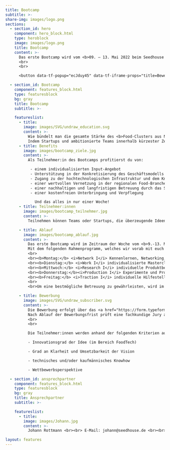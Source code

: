 ```yaml
---
title: Bootcamp
subtitle: >-
share-img: images/logo.png
sections:
  - section_id: hero
    component: hero_block.html
    type: heroblock
    image: images/logo.png
    title: Bootcamp
    content: >-
      Das erste Bootcamp wird vom <b>09. – 13. Mai 2022 beim Seedhouse in Osnabrück und DIL in Quakenbrück</b> stattfinden. Die Bewerbung ist noch bis zum 3. April 2022 möglich.
      <br>
      <br>

      <button data-tf-popup="ecJduy45" data-tf-iframe-props="title=Bewerbung Bootcamp" data-tf-medium="snippet" style="background:#2c2f3b;color: #FFFFFF !important;height: auto !important;border-radius: 3px;border: 2px solid #b99700;box-sizing: border-box;color: #fff;display: inline-block;font-size: 16px;height: 2.5em;line-height: 1.5;padding: 0.5em 30px;-webkit-transition: opacity 0.15s ease-in-out;transition: opacity 0.15s ease-in-out;font-size: 16px;padding-bottom: 0.625em;padding-top: 0.625em;">Jetzt bewerben!</button><script src="//embed.typeform.com/next/embed.js"></script>

  - section_id: Bootcamp
    component: features_block.html
    type: featuresblock
    bg: gray
    title: Bootcamp
    subtitle: >-

    featureslist:
      - title:
        image: images/SVG/undraw_education.svg
        content: >-
          Wie bündelt man die gesamte Stärke des <b>Food-Clusters aus Niedersachsen</b> in einer Woche? 
          Indem Startups und ambitionierte Teams innerhalb kürzester Zeit <b>Zugang zur hochtechnologischen Infrastruktur</b> und zum <b>Know-How</b> des Deutschen Instituts für Lebensmitteltechnik erhalten und von den Startup-Erfahrungen und dem Netzwerk des Seedhouse und der darum versammelten 32 Unternehmen aus der gesamten Lebensmittelwertschöpfungskette profitieren.
      - title: Benefits
        image: images/bootcamp_ziele.jpg
        content: >-
          Als Teilnehmer:in des Bootcamps profitierst du von:

           - einem individualisierten Input-Angebot
           - Unterstützung in der Konkretisierung des Geschäftsmodells sowie der Kommerzialisierung
           - Zugang zu der hochtechnologischen Infrastruktur und dem Knowhow des DIL
           - einer wertvollen Vernetzung in der regionalen Food-Branche
           - einer nachhaltigen und langfristigen Betreuung durch das Seedhouse und das DIL
           - einer kostenfreien Unterbringung und Verpflegung

             Und das alles in nur einer Woche!
      - title: Teilnehmer:innen
        image: images/bootcamp_teilnehmer.jpg
        content: >-
          Teilnehmen können Teams oder Startups, die überzeugende Ideen/ Prototypen für Innovationen im Lebensmittelsektor mitbringen.

      - title: Ablauf
        image: images/bootcamp_ablauf.jpg
        content: >-
          Das erste Bootcamp wird im Zeitraum der Woche vom <b>9.-13. Mai 2022</b> an den Standorten <b>Seedhouse (Osnabrück)</b> und, falls ihr eine Technologiekomponente habt, an dem <b>DIL (Quakenbrück)</b> durchgeführt. 
          Mit dem folgenden Rahmenprogramm, welches wir vorab mit euch themenspezifisch individualisieren, werden (eure) Ideen/ Innovationen auf das nächste Level gebracht:
          <br>
          <br><b>Montag:</b> <i>Network I</i> Kennenlernen, Networking, Input Förderung, gemeinsamer Grillabend der Teilnehmer:innen 
          <br><b>Dienstag:</b> <i>Work I</i> individualisierte Masterclasses und Workshops zu den Themen: Food-Legal / Novel Food, Netzwerk Marketing, Storytelling, Produktentwicklung, Investment, VC und Business Angels u.v.m. mit Mentoren 
          <br><b>Mittwoch:</b> <i>Research I</i> individuelle Produktberatung mit Experten des DIL, Transfer (für Ideen/Produkte ohne Technologiekomponente besteht ein Alternativprogramm im Seedhouse oder es ist ein Pausetag möglich)
          <br><b>Donnerstag:</b><i>Production I</i> Experimente und Produktion zur Entwicklung und Optimierung der Produktidee, Transfer (für Ideen/Produkte ohne Technologiekomponente besteht ein Alternativprogramm im Seedhouse oder es ist ein Pausetag möglich)
          <br><b>Freitag:</b> <i>Traction I</i> individuelle Hilfestellungen, Business Speed-Dating, Pitch-Event mit anschließender Verkostung vor Geschäftsführern und Managern von namenhaften Unternehmen aus dem Foodbereich, wertvolles Feedback bei anschließendem Netzwerken 
          <br>
          <br>Um eine bestmögliche Betreuung zu gewährleisten, wird im Vorfeld des Bootcamps eine Befragung durchgeführt, auf dessen Grundlage <b>ein individualisiertes Programm für das jeweilige Startup</b> ausgerichtet wird.

      - title: Bewerbung
        image: images/SVG/undraw_subscriber.svg
        content: >-
          Die Bewerbung erfolgt über das <a href="https://form.typeform.com/to/ecJduy45" target="_blank">Online-Formular</a> . Das Bewerbungsfenster ist <b>ab sofort bis zum 03.04.22</b> geöffnet. 
          Nach Ablauf der Bewerbungsfrist prüft eine fachkundige Jury alle eingegangenen Bewerbungen.
          <br>
          <br>

          Die Teilnehmer:innen werden anhand der folgenden Kriterien ausgewählt:

          - Innovationsgrad der Idee (im Bereich FoodTech)

          - Grad an Klarheit und Umsetzbarkeit der Vision

          - technisches und/oder kaufmännisches Knowhow

          - Wettbewerbsperspektive

  - section_id: ansprechpartner
    component: features_block.html
    type: featuresblock
    bg: gray
    title: Ansprechpartner
    subtitle: >-

    featureslist:
      - title:
        image: images/Johann.jpg
        content: >-
          Johann Rottmann <br><br> E-Mail: johann@seedhouse.de <br><br> Tel.: Tel.: 0160 95453630

layout: features
---
```


